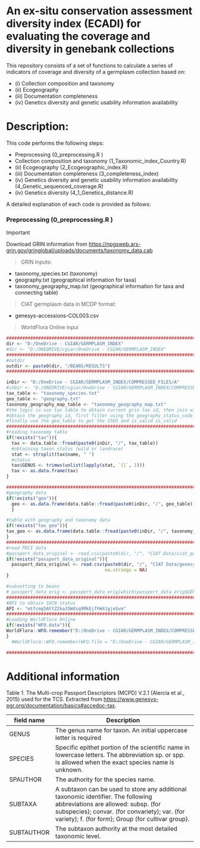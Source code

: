 # An ex-situ conservation assessment diversity index (ECADI) for evaluating the coverage and diversity in genebank collections

This repository consists of a set of functions to calculate a series of indicators of coverage and diversity of a germplasm collection based on:

- (i) Collection composition and taxonomy
- (ii) Ecogeography
- (iii) Documentation completeness
- (iv) Genetics diversity and genetic usability information availability
 





# Description:

This code performs the following steps:
- Preprocessing (0_preprocessing.R )
- Collection composition and taxonomy (1_Taxonomic_index_Country.R)
- (ii) Ecogeography (2_Ecogeographic_index.R)
- (iii) Documentation completeness (3_completeness_index)
- (iv) Genetics diversity and genetic usability information availability (4_Genetic_sequenced_coverage.R)
- (iv) Genetics diversity (4_1_Genetics_distance.R)

A detailed explanation of each code is provided as follows:


### Preprocessing (0_preprocessing.R )

> [!IMPORTANT]
> Download GRIN information from https://npgsweb.ars-grin.gov/gringlobal/uploads/documents/taxonomy_data.cab

> GRIN Inputs:
 - taxonomy_species.txt (taxonomy)
 - geography.txt (geographical information for taxa)
 - taxonomy_geography_map.txt (geographical information for taxa and connecting table)

> CIAT germplasm data in MCDP format:
- genesys-accessions-COL003.csv

> WorldFlora Online inpui



```r
################################################################################
dir <- "D:/OneDrive - CGIAR/GERMPLASM_INDEX"
#dir <- "D:/ONEDRIVE/cgiar/OneDrive - CGIAR/GERMPLASM_INDEX"
################################################################################
#outdir
outdir <- paste0(dir, "/BEANS/RESULTS")
################################################################################

inDir <- "D:/OneDrive - CGIAR/GERMPLASM_INDEX/COMPRESSED_FILES/A"
#inDir <- "D:/ONEDRIVE/cgiar/OneDrive - CGIAR/GERMPLASM_INDEX/COMPRESSED_FILES/A"
tax_table <- "taxonomy_species.txt"
geo_table <- "geography.txt"
taxonomy_geography_map_table <- "taxonomy_geography_map.txt"
#the logic is use tax table to obtain current grin tax id, then join with taxonomy_geography_map_table to
#obtain the geography_id, first filter using the geography_status_code
#finally use the geo_table to get the ISO3 and is_valid is_valid
################################################################################
#reading taxonomy table 
if(!exists("tax")){
  tax <- data.table::fread(paste0(inDir, "/", tax_table))  
  #obtaining taxon status (wild or landrace)
  stat <- strsplit(tax$name, " ")
  #status
  tax$GENUS <- trimws(unlist(lapply(stat, `[[`, 1)))
  tax <- as.data.frame(tax)
}

################################################################################
#geography data 
if(!exists("geo")){
  geo <- as.data.frame(data.table::fread(paste0(inDir, "/", geo_table)))
  }

#table with geography and taxonomy data
if(!exists("tax_geo")){
tax_geo <- as.data.frame(data.table::fread(paste0(inDir, "/", taxonomy_geography_map_table)))
}
################################################################################
#read PDCI data
#passport_data_original <- read.csv(paste0(dir, "/", "CIAT Data/ciat_pdci.csv"), na.strings = NA)
if(!exists("passport_data_original")){
  passport_data_original <- read.csv(paste0(dir, "/", "CIAT Data/genesys-accessions-COL003.csv"),
                                     na.strings = NA)  
}

#subsetting to beans
# passport_data_orig <- passport_data_orig[which(passport_data_orig$GENUS ==
################################################################################
#API to obtain IUCN status
API <- "mtfcmg5AttZ2kaJSWdsq9MkEjfhW41gjeSvm"
################################################################################
#Loading WorldFlora Online
if(!exists("WFO.data")){
WorldFlora::WFO.remember("D:/OneDrive - CGIAR/GERMPLASM_INDEX/COMPRESSED_FILES/WFO_Backbone.zip")
}
  #WorldFlora::WFO.remember(WFO.file = "D:/OneDrive - CGIAR/GERMPLASM_INDEX/COMPRESSED_FILES/WFO/classification.csv")

################################################################################
```




# Additional information
Table 1. The Multi-crop Passport Descriptors (MCPD) V.2.1 (Alercia et al., 2015) used for the TCS. Extracted from https://www.genesys-pgr.org/documentation/basics#accedoc-tax. 

field name | Description |
------------ | ------------- |
GENUS | The genus name for taxon. An initial uppercase letter is required
SPECIES | Specific epithet portion of the scientific name in lowercase letters. The abbreviation sp. or spp. is allowed when the exact species name is unknown.
SPAUTHOR |The authority for the species name.
SUBTAXA | A subtaxon can be used to store any additional taxonomic identifier. The following abbreviations are allowed: subsp. (for subspecies); convar. (for convariety); var. (for variety); f. (for form); Group (for cultivar group).
SUBTAUTHOR | The subtaxon authority at the most detailed taxonomic level.
